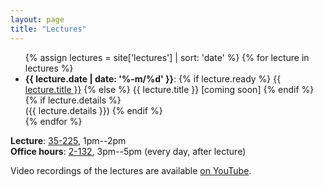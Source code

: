 ```yaml
---
layout: page
title: "Lectures"
---
```


<ul class="double-spaced">
  {% assign lectures = site['lectures'] | sort: 'date' %}
  {% for lecture in lectures %}
    <li>
      <strong>{{ lecture.date | date: '%-m/%d' }}</strong>:
      {% if lecture.ready %}
        <a href="{{ lecture.url }}">{{ lecture.title }}</a>
      {% else %}
        {{ lecture.title }} [coming soon]
      {% endif %}
      {% if lecture.details %}
        <br>
        ({{ lecture.details }})
      {% endif %}
    </li>
  {% endfor %}
</ul>

**Lecture**: [35-225](http://whereis.mit.edu/?go=35), 1pm--2pm<br>
**Office hours**: [2-132](http://whereis.mit.edu/?go=2), 3pm--5pm (every day, after lecture)

Video recordings of the lectures are available <a href="https://www.youtube.com/@dcai-course">on YouTube</a>.
